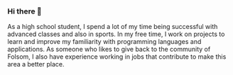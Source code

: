### Hi there 👋

As a high school student, I spend a lot of my time being successful with advanced classes and also in sports. In my free time, I work on projects to learn and improve my familiarity with programming languages and applications. 
As someone who likes to give back to the community of Folsom, I also have experience working in jobs that contribute to make this area a better place.
